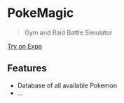 # PokeMagic

> Gym and Raid Battle Simulator

[Try on Expo](https://expo.host/@goatslacker/pokemagic)

## Features

* Database of all available Pokemon
* ...
